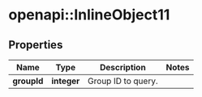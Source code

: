 # openapi::InlineObject11

## Properties
Name | Type | Description | Notes
------------ | ------------- | ------------- | -------------
**groupId** | **integer** | Group ID to query. | 


